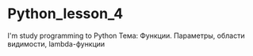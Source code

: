 # Python_lesson_4
I'm study programming to Python
Тема: Функции. Параметры, области видимости, lambda-функции
